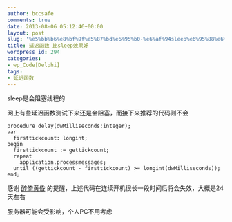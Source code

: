 ```yaml
---
author: bccsafe
comments: true
date: 2013-08-06 05:12:46+00:00
layout: post
slug: '%e5%bb%b6%e8%bf%9f%e5%87%bd%e6%95%b0-%e6%af%94sleep%e6%95%88%e6%9e%9c%e5%a5%bd'
title: 延迟函数 比sleep效果好
wordpress_id: 294
categories:
- wp_Code[Delphi]
tags:
- 延迟函数
---
```


sleep是会阻塞线程的

网上有些延迟函数测试下来还是会阻塞，而接下来推荐的代码则不会
   
``` delphi
procedure delay(dwMilliseconds:integer);
var
  firsttickcount: longint;
begin
  firsttickcount := gettickcount;
  repeat
    application.processmessages;
  until ((gettickcount - firsttickcount) >= longint(dwMilliseconds));
end;
```







感谢 [醉倚黄昏](http://zyhh.me/) 的提醒，上述代码在连续开机很长一段时间后将会失效，大概是24天左右

服务器可能会受影响，个人PC不用考虑
